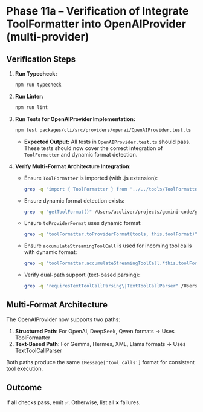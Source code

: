 # Phase 11a – Verification of Integrate ToolFormatter into OpenAIProvider (multi-provider)

## Verification Steps

1.  **Run Typecheck:**
    ```bash
    npm run typecheck
    ```
2.  **Run Linter:**
    ```bash
    npm run lint
    ```
3.  **Run Tests for OpenAIProvider Implementation:**

    ```bash
    npm test packages/cli/src/providers/openai/OpenAIProvider.test.ts
    ```
    - **Expected Output:** All tests in `OpenAIProvider.test.ts` should pass. These tests should now cover the correct integration of `ToolFormatter` and dynamic format detection.

4.  **Verify Multi-Format Architecture Integration:**
    - Ensure `ToolFormatter` is imported (with .js extension):
      ```bash
      grep -q "import { ToolFormatter } from '../../tools/ToolFormatter.js';" /Users/acoliver/projects/gemini-code/gemini-cli/packages/cli/src/providers/openai/OpenAIProvider.ts
      ```
    - Ensure dynamic format detection exists:
      ```bash
      grep -q "getToolFormat()" /Users/acoliver/projects/gemini-code/gemini-cli/packages/cli/src/providers/openai/OpenAIProvider.ts
      ```
    - Ensure `toProviderFormat` uses dynamic format:
      ```bash
      grep -q "toolFormatter.toProviderFormat(tools, this.toolFormat)" /Users/acoliver/projects/gemini-code/gemini-cli/packages/cli/src/providers/openai/OpenAIProvider.ts
      ```
    - Ensure `accumulateStreamingToolCall` is used for incoming tool calls with dynamic format:
      ```bash
      grep -q "toolFormatter.accumulateStreamingToolCall.*this.toolFormat" /Users/acoliver/projects/gemini-code/gemini-cli/packages/cli/src/providers/openai/OpenAIProvider.ts
      ```
    - Verify dual-path support (text-based parsing):
      ```bash
      grep -q "requiresTextToolCallParsing\|TextToolCallParser" /Users/acoliver/projects/gemini-code/gemini-cli/packages/cli/src/providers/openai/OpenAIProvider.ts
      ```

## Multi-Format Architecture

The OpenAIProvider now supports two paths:

1. **Structured Path**: For OpenAI, DeepSeek, Qwen formats → Uses ToolFormatter
2. **Text-Based Path**: For Gemma, Hermes, XML, Llama formats → Uses TextToolCallParser

Both paths produce the same `IMessage['tool_calls']` format for consistent tool execution.

## Outcome

If all checks pass, emit `✅`. Otherwise, list all `❌` failures.
